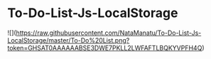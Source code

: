 # To-Do-List-Js-LocalStorage

![\](https://raw.githubusercontent.com/NataManatu/To-Do-List-Js-LocalStorage/master/To-Do%20List.png?token=GHSAT0AAAAAABSE3DWE7PKLL2LWFAFTLBQKYVPFH4Q)
